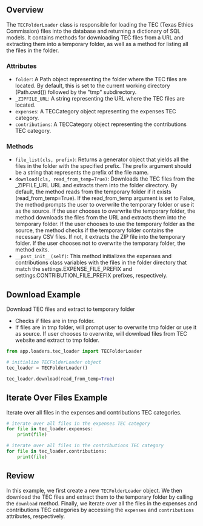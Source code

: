 
## Overview
The `TECFolderLoader` class is responsible for loading the TEC (Texas Ethics Commission) files into the database and returning a dictionary of SQL models. It contains methods for downloading TEC files from a URL and extracting them into a temporary folder, as well as a method for listing all the files in the folder.

### Attributes
* `folder`: A Path object representing the folder where the TEC files are located. By default, this is set to the current working directory (Path.cwd()) followed by the "tmp" subdirectory.
* `_ZIPFILE_URL`: A string representing the URL where the TEC files are located.
* `expenses`: A TECCategory object representing the expenses TEC category.
* `contributions`: A TECCategory object representing the contributions TEC category.

### Methods
* `file_list(cls, prefix)`: Returns a generator object that yields all the files in the folder with the specified prefix. The prefix argument should be a string that represents the prefix of the file name.
* `download(cls, read_from_temp=True)`: Downloads the TEC files from the _ZIPFILE_URL URL and extracts them into the folder directory. By default, the method reads from the temporary folder if it exists (read_from_temp=True). If the read_from_temp argument is set to False, the method prompts the user to overwrite the temporary folder or use it as the source. If the user chooses to overwrite the temporary folder, the method downloads the files from the URL and extracts them into the temporary folder. If the user chooses to use the temporary folder as the source, the method checks if the temporary folder contains the necessary CSV files. If not, it extracts the ZIP file into the temporary folder. If the user chooses not to overwrite the temporary folder, the method exits.
* `__post_init__(self)`: This method initializes the expenses and contributions class variables with the files in the folder directory that match the settings.EXPENSE_FILE_PREFIX and settings.CONTRIBUTION_FILE_PREFIX prefixes, respectively.

## Download Example 
Download TEC files and extract to temporary folder  
- Checks if files are in tmp folder.  
- If files are in tmp folder, will prompt user to overwrite tmp folder or use it as source. If user chooses to overwrite, will download files from TEC website and extract to tmp folder.
```py title="main.py"
from app.loaders.tec_loader import TECFolderLoader

# initialize TECFolderLoader object
tec_loader = TECFolderLoader()

tec_loader.download(read_from_temp=True)
```

## Iterate Over Files Example
Iterate over all files in the expenses and contributions TEC categories.

```py title="main.py"
# iterate over all files in the expenses TEC category
for file in tec_loader.expenses:
    print(file)

# iterate over all files in the contributions TEC category
for file in tec_loader.contributions:
    print(file)
```

## Review
In this example, we first create a new `TECFolderLoader` object. We then download the TEC files and extract them to the temporary folder by calling the `download` method. Finally, we iterate over all the files in the expenses and contributions TEC categories by accessing the `expenses` and `contributions` attributes, respectively.